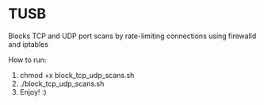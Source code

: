 # TUSB
Blocks TCP and UDP port scans by rate-limiting connections using firewalld and iptables

How to run:
1. chmod +x block_tcp_udp_scans.sh
2. ./block_tcp_udp_scans.sh
3. Enjoy! :)
